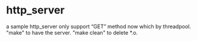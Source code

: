 # http_server
a sample http_server only support “GET” method now which by threadpool.
"make" to have the server.
"make clean" to delete *.o.
